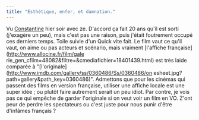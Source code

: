 ```yaml
---
title: "Esthétique, enfer, et damnation."
---
```


Vu [Constantine](http://www.imdb.com/title/tt0360486/) hier soir avec ze.
D'accord ça fait 20 ans qu'il est sorti (j'exagère un peu), mais c'est pas une
raison, puis j'était foutrement occupé ces derniers temps. Toile suivie d'un
Quick vite fait. Le film vaut ce qu'il vaut, on aime ou pas acteurs et
scénario, mais vraiment [l'affiche française](http://www.allocine.fr/film/gale
rie_gen_cfilm=48082&filtre=&cmediafichier=18401439.html) est très laide
comparée à "[l'originale](http://www.imdb.com/gallery/ss/0360486/Ss/0360486/on
esheet.jpg?path=gallery&path_key=0360486)". Admettons que pour les cinémas qui
passent des films en version française, utiliser une affiche locale est une
super idée ; ou plutôt faire autrement serait un peu idiot. Par contre, je
vois pas ce qui empêche de garder l'originale si on veut voir un film en VO.
Z'ont peur de perdre les spectateurs ou c'est juste pour nous punir d'être
d'infâmes français ?

